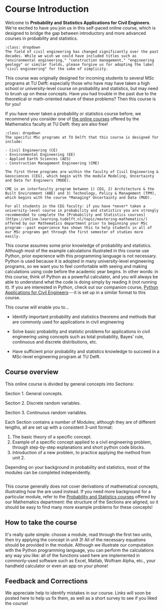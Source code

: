 # Course Introduction

Welcome to **Probability and Statistics Applications for Civil Engineers**. We're excited to have you join us in this self-paced online course, which is designed to bridge the gap between introductory and more advanced courses in probability and statistics.

```{admonition} The label "Civil Engineering" is an over-simplification!
:class: dropdown
The field of civil engineering has changed significantly over the past decades. While we wish we could have included titles such as "environmental engineering," "construction management," "engineering geology" or similar fields, please forgive us for adopting the label "civil engineering" for the sake of simplicity.
```

This course was originally designed for incoming students to several MSc programs at TU Delft: especially those who have may have taken a high school or university-level course on probability and statistics, but may need to brush up on these concepts. Have you had trouble in the past due to the theoretical or math-oriented nature of these problems? Then this course is for you!

If you have never taken a probability or statistics course before, we recommend you consider one of [the online courses](https://online-learning.tudelft.nl/topic/mastering-mathematics/) offered by the Mathematics faculty at TU Delft: they are also free!

```{admonition} Note to TU Delft Students (MSc programs)
:class: dropdown
The specific MSc programs at TU Delft that this course is designed for include:

- Civil Engineering (CE)
- Environmental Engineering (EE)
- Applied Earth Sciences (AES)
- Construction Management Engineering (CME)

The first three programs are within the faculty of Civil Engineering & Geosciences (CEG), which begin with the module Modeling, Uncertainty and Data for Engineers (MUDE).

CME is an interfaculty program between 1) CEG, 2) Architecture & the Built Environment (ABE) and 3) Technology, Policy & Management (TPM), which begins with the course *Managing* Uncertainty and Data (MUD).

For all students in the CEG faculty: if you have *never* taken a university-level course in probability and statistics you are strongly recommended to complete the [Probability and Statistics courses](https://online-learning.tudelft.nl/topic/mastering-mathematics/) offered by our Mathematics department prior to beginning your MSc program---past experience has shown this to help students in all of our MSc programs get through the first semester of studies more easily.
```

This course assumes some prior knowledge of probability and statistics. Although most of the example calculations illustrated in this course use Python, prior experience with this programming language is not necessary. Python is used because it is adopted in many university-level engineering programs, so we want you to feel comfortable with seeing and making calculations using code before the academic year begins. In other words: in this course, think of Python as a powerful calculator, and you will always be able to understand what the code is doing simply by reading it (not running it). If you are interested in Python, check out our companion course, [Python Applications for Civil Engineers](https://tudelft-citg.github.io/learn-python/)---it is set up in a similar format to this course.

This course will enable you to...

* Identify important probability and statistics theorems and methods that are commonly used for applications in civil engineering

* Solve basic probability and statistic problems for applications in civil engineering using concepts such as total probability, Bayes' rule, continuous and discrete distributions, etc.

* Have sufficient prior probability and statistics knowledge to succeed in a MSc-level engineering program at TU Delft.

## Course overview

This online course is divided by general concepts into Sections:

Section 1. General concepts.

Section 2. Discrete random variables.

Section 3. Continuous random variables.

Each Section contains a number of Modules; although they are of different lengths, all are set up with a consistent 3-unit format:

1.    The basic theory of a specific concept.
2.    Example of a specific concept applied to a civil engineering problem, through step-by-step explanations and short python code blocks.
3.    Introduction of a new problem, to practice applying the method from unit 2.

Depending on your background in probability and statistics, most of the modules can be completed independently. 

```{warning} This course is under development: new modules will be added during spring of 2023, and references to MUDE and other TU Delft-specific programs will be slowly phased out. We anticipate "version 2"to be release July 4, 2023.
```

This course generally does not cover derivations of mathematical concepts, illustrating how the are used instead. If you need more background for a particular module, refer to the [Probability and Statistics courses](https://online-learning.tudelft.nl/topic/mastering-mathematics/) offered by our Mathematics department: the structure of the Sections are aligned, so it should be easy to find many more example problems for these concepts!

## How to take the course

It's really quite simple: choose a module, read through the first two units, then try applying the concept in unit 3! All of the necessary equations should be provided in the module. Although we illustrate our computation with the Python programming language, you can perform the calculations any way you like: all of the functions used here are implemented in commonly-used software such as Excel, Matlab, Wolfram Alpha, etc., your handheld calculator or even an app on your phone!

<!-- Provide links to EWI exercises!!! -->

## Feedback and Corrections

We appreciate help to identify mistakes in our course. Links will soon be posted here to help us fix them, as well as a short survey to see if you liked the course!



